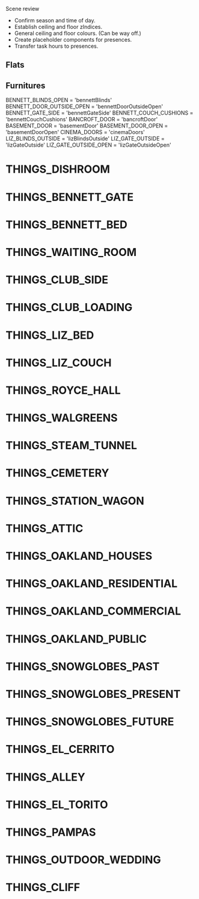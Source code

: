 Scene review

* Confirm season and time of day.
* Establish ceiling and floor zIndices.
* General ceiling and floor colours. (Can be way off.)
* Create placeholder components for presences.
* Transfer task hours to presences.

## Flats

## Furnitures
BENNETT_BLINDS_OPEN = 'bennettBlinds'
BENNETT_DOOR_OUTSIDE_OPEN = 'bennettDoorOutsideOpen'
BENNETT_GATE_SIDE = 'bennettGateSide'
BENNETT_COUCH_CUSHIONS = 'bennettCouchCushions'
BANCROFT_DOOR = 'bancroftDoor'
BASEMENT_DOOR = 'basementDoor'
BASEMENT_DOOR_OPEN = 'basementDoorOpen'
CINEMA_DOORS = 'cinemaDoors'
LIZ_BLINDS_OUTSIDE = 'lizBlindsOutside'
LIZ_GATE_OUTSIDE = 'lizGateOutside'
LIZ_GATE_OUTSIDE_OPEN = 'lizGateOutsideOpen'

# THINGS_DISHROOM
# THINGS_BENNETT_GATE
# THINGS_BENNETT_BED
# THINGS_WAITING_ROOM
# THINGS_CLUB_SIDE
# THINGS_CLUB_LOADING
# THINGS_LIZ_BED
# THINGS_LIZ_COUCH
# THINGS_ROYCE_HALL
# THINGS_WALGREENS
# THINGS_STEAM_TUNNEL
# THINGS_CEMETERY
# THINGS_STATION_WAGON
# THINGS_ATTIC

# THINGS_OAKLAND_HOUSES
# THINGS_OAKLAND_RESIDENTIAL
# THINGS_OAKLAND_COMMERCIAL
# THINGS_OAKLAND_PUBLIC
# THINGS_SNOWGLOBES_PAST
# THINGS_SNOWGLOBES_PRESENT
# THINGS_SNOWGLOBES_FUTURE
# THINGS_EL_CERRITO
# THINGS_ALLEY
# THINGS_EL_TORITO
# THINGS_PAMPAS
# THINGS_OUTDOOR_WEDDING
# THINGS_CLIFF